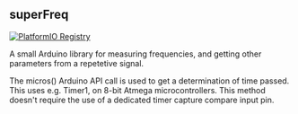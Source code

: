 ## superFreq

[![PlatformIO Registry](https://badges.registry.platformio.org/packages/nuxeh/library/superFreq.svg)](https://registry.platformio.org/libraries/nuxeh/superFreq)

A small Arduino library for measuring frequencies, and getting other parameters
from a repetetive signal.

The micros() Arduino API call is used to get a determination of time passed.
This uses e.g. Timer1, on 8-bit Atmega microcontrollers. This method doesn't
require the use of a dedicated timer capture compare input pin.
